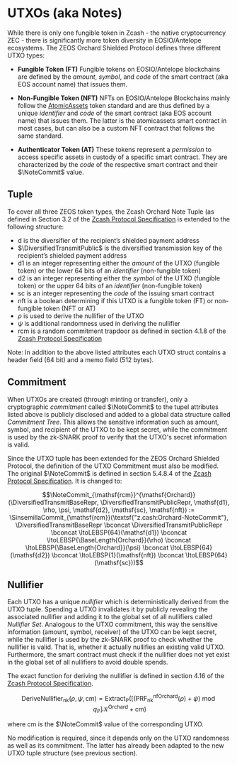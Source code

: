 # UTXOs (aka Notes)
While there is only one fungible token in Zcash - the native cryptocurrency ZEC - there is significantly more token diversity in EOSIO/Antelope ecosystems. The ZEOS Orchard Shielded Protocol defines three different UTXO types:

- **Fungible Token (FT)**
  Fungible tokens on EOSIO/Antelope blockchains are defined by the *amount*, *symbol*, and *code* of the smart contract (aka EOS account name) that issues them.

- **Non-Fungible Token (NFT)**
  NFTs on EOSIO/Antelope Blockchains mainly follow the [AtomicAssets](https://github.com/pinknetworkx/atomicassets-contract) token standard and are thus defined by a unique *identifier* and *code* of the smart contract (aka EOS account name) that issues them. The latter is the atomicassets smart contract in most cases, but can also be a custom NFT contract that follows the same standard.

- **Authenticator Token (AT)**
  These tokens represent a *permission* to access specific assets in custody of a specific smart contract. They are characterized by the *code* of the respective smart contract and their $\NoteCommit$ value.

## Tuple
To cover all three ZEOS token types, the Zcash Orchard Note Tuple (as defined in Section 3.2 of the [Zcash Protocol Specification](https://zips.z.cash/protocol/protocol.pdf) is extended to the following structure:

- $\mathsf{d}$ is the diversifier of the recipient’s shielded payment address
- $\DiversifiedTransmitPublic$ is the diversified transmission key of the recipient’s shielded payment address
- $\mathsf{d1}$ is an integer representing either the *amount* of the UTXO (fungible token) or the lower 64 bits of an *identifier* (non-fungible token)
- $\mathsf{d2}$ is an integer representing either the *symbol* of the UTXO (fungible token) or the upper 64 bits of an *identifier* (non-fungible token)
- $\mathsf{sc}$ is an integer representing the *code* of the issuing smart contract
- $\mathsf{nft}$ is a boolean determining if this UTXO is a fungible token (FT) or non-fungible token (NFT or AT)
- $\rho$ is used to derive the nullifier of the UTXO
- $\psi$ is additional randomness used in deriving the nullifier
- $\mathsf{rcm}$ is a random commitment trapdoor as defined in section 4.1.8 of the [Zcash Protocol Specification](https://zips.z.cash/protocol/protocol.pdf)

Note: In addition to the above listed attributes each UTXO struct contains a header field (64 bit) and a memo field (512 bytes).

## Commitment
When UTXOs are created (through minting or transfer), only a cryptographic *commitment* called $\NoteCommit$ to the tupel attributes listed above is publicly disclosed and added to a global data structure called *Commitment Tree*. This allows the sensitive information such as amount, symbol, and recipient of the UTXO to be kept secret, while the commitment is used by the zk-SNARK proof to verify that the UTXO's secret information is valid.

Since the UTXO tuple has been extended for the ZEOS Orchard Shielded Protocol, the definition of the UTXO Commitment must also be modified. The original $\NoteCommit$ is defined in section 5.4.8.4 of the [Zcash Protocol Specification](https://zips.z.cash/protocol/protocol.pdf). It is changed to:

$$\NoteCommit_{\mathsf{rcm}}^{\mathsf{Orchard}}(\DiversifiedTransmitBaseRepr, \DiversifiedTransmitPublicRepr, \mathsf{d1}, \rho, \psi, \mathsf{d2}, \mathsf{sc}, \mathsf{nft}) := \SinsemillaCommit_{\mathsf{rcm}}(\textsf{"z.cash:Orchard-NoteCommit"}, 
  \DiversifiedTransmitBaseRepr \bconcat
  \DiversifiedTransmitPublicRepr \bconcat
  \ItoLEBSP{64}(\mathsf{d1}) \bconcat
  \ItoLEBSP{\BaseLength{Orchard}}(\rho) \bconcat
  \ItoLEBSP{\BaseLength{Orchard}}(\psi) \bconcat
  \ItoLEBSP{64}(\mathsf{d2}) \bconcat
  \ItoLEBSP{1}(\mathsf{nft}) \bconcat
  \ItoLEBSP{64}(\mathsf{sc}))$$

## Nullifier
Each UTXO has a unique *nullifier* which is deterministically derived from the UTXO tuple. Spending a UTXO invalidates it by publicly revealing the associated nullifier and adding it to the global set of all nullifiers called *Nullifier Set*. Analogous to the UTXO commitment, this way the sensitive information (amount, symbol, receiver) of the UTXO can be kept secret, while the nullifier is used by the zk-SNARK proof to check whether the nullifier is valid. That is, whether it actually nullifies an existing valid UTXO. Furthermore, the smart contract must check if the nullifier does not yet exist in the global set of all nullifiers to avoid double spends.

The exact function for deriving the nullifier is defined in section 4.16 of the [Zcash Protocol Specification](https://zips.z.cash/protocol/protocol.pdf).

$$\mathsf{DeriveNullifier_{nk}}(\rho, \psi, \mathsf{cm}) = \mathsf{Extract_{\mathbb{P}}}\big([(\mathsf{PRF_{nk}^{nfOrchard}}(\rho) + \psi) \bmod q_{\mathbb{P}}] \mathcal{K}^\mathsf{Orchard} + \mathsf{cm}\big)$$

where $\mathsf{cm}$ is the $\NoteCommit$ value of the corresponding UTXO.

No modification is required, since it depends only on the UTXO randomness as well as its commitment. The latter has already been adapted to the new UTXO tuple structure (see previous section).
